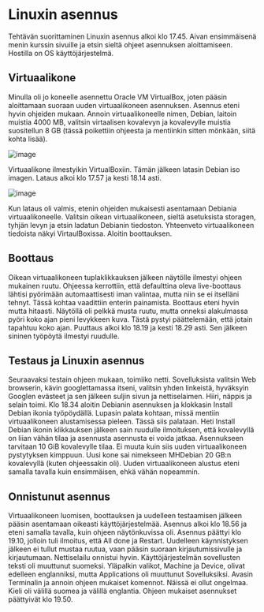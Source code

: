 # Linuxin asennus

Tehtävän suorittaminen Linuxin asennus alkoi klo 17.45. Aivan ensimmäisenä menin kurssin sivuille ja etsin sieltä ohjeet asennuksen aloittamiseen. 
Hostilla on OS käyttöjärjestelmä. 

## Virtuaalikone

Minulla oli jo koneelle asennettu Oracle VM VirtualBox, joten pääsin aloittamaan suoraan uuden virtuaalikoneen asennuksen. Asennus eteni hyvin ohjeiden mukaan. Annoin virtuaalikoneelle nimen, Debian, laitoin muistia 4000 MB, valitsin virtaalisen kovalevyn ja kovalevylle muistia suositellun 8 GB (tässä poikettiin ohjeesta ja mentiinkin sitten mönkään, siitä kohta lisää). 

![image](https://user-images.githubusercontent.com/82024427/213259569-9d1ca8fe-b637-43b2-a402-98f1eb67b09b.png)

Virtuaalikone ilmestyikin VirtualBoxiin. Tämän jälkeen latasin Debian iso imagen. Lataus alkoi klo 17.57 ja kesti 18.14 asti. 

![image](https://user-images.githubusercontent.com/82024427/213261166-2fc2fa94-7f06-4fc0-a85a-f4a9bf48fba2.png)

Kun lataus oli valmis, etenin ohjeiden mukaisesti asentamaan Debiania virtuaalikoneelle. Valitsin oikean virtuaalikoneen, sieltä asetuksista storagen, tyhjän levyn ja etsin ladatun Debianin tiedoston. Yhteenveto virtuaalikoneen tiedoista näkyi VirtaulBoxissa. Aloitin boottauksen. 

## Boottaus

Oikean virtuaalikoneen tuplaklikkauksen jälkeen näytölle ilmestyi ohjeen mukainen ruutu. Ohjeessa kerrottiin, että defaulttina oleva live-boottaus lähtisi pyörimään automaattisesti iman valintaa, mutta niin se ei itselläni tehnyt. Tässä kohtaa vaadittiin enterin painamista. Boottaus eteni hyvin mutta hitaasti. Näytöllä oli pelkkä musta ruutu, mutta onneksi alakulmassa pyöri koko ajan pieni levykkeen kuva. Tästä pystyi päättelemään, että jotain tapahtuu  koko ajan. Puuttaus alkoi klo 18.19 ja kesti 18.29 asti. Sen jälkeen sininen työpöytä ilmestyi ruudulle. 

## Testaus ja Linuxin asennus

Seuraavaksi testain ohjeen mukaan, toimiiko netti. Sovelluksista valitsin Web browserin, kävin googlettamassa itseni, valitsin yhden linkeistä, hyväksyin Googlen evästeet ja sen jälkeen suljin sivun ja nettiselaimen. Hiiri, näppis ja selain toimi. Klo 18.34 aloitin Debianin asennuksen ja klokkasin Install Debian ikonia työpöydällä. Lupasin palata kohtaan, missä mentiin virtuaalikoneen alustamisessa pieleen. Tässä siis palataan. Heti Install Debian ikonin klikkauksen jälkeen sain ruudulle ilmoituksen, että kovalevyllä on liian vähän tilaa ja asennusta asennusta ei voida jatkaa. Asennukseen tarvitaan 10 GiB kovalevylle tilaa. Ei muuta kuin siis uuden virtuaalikoneen pystytyksen kimppuun. Uusi kone sai nimekseen MHDebian 20 GB:n kovalevyllä (kuten ohjeessakin oli). Uuden virtuaalikoneen alustus eteni samalla tavalla kuin ensimmäisen, ehkä vähän nopeammin. 

## Onnistunut asennus 

Virtuaalikoneen luomisen, boottauksen ja uudelleen testaamisen jälkeen pääsin asentamaan oikeasti käyttöjärjestelmää. Asennus alkoi klo 18.56 ja eteni samalla tavalla, kuin ohjeen näytönkuvissa oli. Asennus päättyi klo 19.10, jolloin tuli ilmoitus, että All done ja Restart. Uudelleen käynnistyksen jälkeen ei tullut mustaa ruutua, vaan pääsin suoraan kirjautumissivulle ja kirjautumaan. Nettiselailu onnistui hyvin. Käyttöjärjestelmän sovellusten teksti oli muuttunut suomeksi. Yläpalkin valikot, Machine ja Device, olivat edelleen englanniksi, mutta Applications oli muuttunut Sovelluksiksi. Avasin Terminalin ja annoin ohjeen mukaiset komennot. Näissä ei ollut ongelmaa. Kieli oli välillä suomea ja välillä englantia. Ohjeen mukaiset asennukset päättyivät klo 19.50. 
